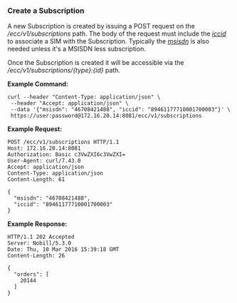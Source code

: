 ### Create a Subscription

A new Subscription is created by issuing a POST request on the _/ecc/v1/subscriptions_ path. The body of the request must include the _[iccid](parameters.md#iccid)_ to associate a SIM with the Subscription. Typically the _[msisdn](parameters.md#msisdn)_ is also needed unless it's a MSISDN less subscription. 

Once the Subscription is created it will be accessible via the _/ecc/v1/subscriptions/{type}:{id}_ path.

__Example Command:__
```
curl --header "Content-Type: application/json" \
 --header "Accept: application/json" \
 --data '{"msisdn": "46708421488", "iccid": "89461177710001700003"}' \
 https://user:password@172.16.20.14:8081/ecc/v1/subscriptions
```

__Example Request:__
```
POST /ecc/v1/subscriptions HTTP/1.1
Host: 172.16.20.14:8081
Authorization: Basic c3VwZXI6c3VwZXI=
User-Agent: curl/7.43.0
Accept: application/json
Content-Type: application/json
Content-Length: 61

{
  "msisdn": "46708421488",
  "iccid": "89461177710001700003"
}
```

__Example Response:__
```
HTTP/1.1 202 Accepted
Server: Nobill/5.3.0
Date: Thu, 10 Mar 2016 15:39:18 GMT
Content-Length: 26

{
  "orders": [
    20144
  ]
}

```


